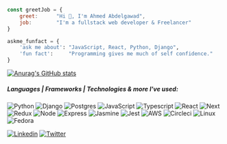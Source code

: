 ```javascript
const greetJob = {
    greet:      "Hi 👋, I'm Ahmed Abdelgawad",
    job:        "I'm a fullstack web developer & Freelancer"
}
```

```python
askme_funfact = {
    'ask me about': "JavaScript, React, Python, Django",
    'fun fact':     "Programming gives me much of self confidence."
}
```
[![Anurag's GitHub stats](https://github-readme-stats.vercel.app/api?username=Ahmed-Abdelgawad-Dev&hide=commits)](https://github.com/Ahmed-Abdelgawad-Dev/github-readme-stats)


##### Languages | Frameworks | Technologies & more I've used:
![Python](https://img.shields.io/badge/-Python-000000?style=flat&logo=python)
![Django](https://img.shields.io/badge/-Django-000000?style=flat&logo=django)
![Postgres](https://img.shields.io/badge/-Postgresql-000000?style=flat&logo=Postgresql)
![JavaScript](https://img.shields.io/badge/-Javascript-000000?style=flat&logo=JavaScript)
![Typescript](https://img.shields.io/badge/-Typescript-000000?style=flat&logo=Typescript)
![React](https://img.shields.io/badge/-React-000000?style=flat&logo=React)
![Next](https://img.shields.io/badge/-Next.js-000000?style=flat&logo=Next.js)
![Redux](https://img.shields.io/badge/-Redux-000000?style=flat&logo=redux)
![Node](https://img.shields.io/badge/-node.js-000000?style=flat&logo=node.js)
![Express](https://img.shields.io/badge/-Express.js-000000?style=flat&logo=Express)
![Jasmine](https://img.shields.io/badge/jasmine-000000?style=flat&logo=jasmine)
![Jest](https://img.shields.io/badge/jest-000000?style=flat&logo=jest)
![AWS](https://img.shields.io/badge/-AWS-000000?style=flat&logo=amazon-aws)
![Circleci](https://img.shields.io/badge/-circleci-000000?style=flat&logo=circleci)
![Linux](https://img.shields.io/badge/-linux-000000?style=flat&logo=linux)
![Fedora](https://img.shields.io/badge/-fedora-000000?style=flat&logo=fedora)


[![Linkedin](https://img.shields.io/badge/LinkedIn-0077B5?style=flat&logo=linkedin&logoColor=white)](https://www.linkedin.com/in/ahmed-abdelgawad-webdev/)
[![Twitter](https://img.shields.io/badge/Twitter-1DA1F2?style=flat&logo=twitter&logoColor=white)](https://twitter.com/a__abdelgawad)
